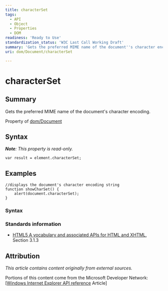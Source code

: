 ```yaml
---
title: characterSet
tags:
  - API
  - Object
  - Properties
  - DOM
readiness: 'Ready to Use'
standardization_status: 'W3C Last Call Working Draft'
summary: 'Gets the preferred MIME name of the document''s character encoding.'
uri: dom/Document/characterSet

---
```

# characterSet

## Summary

Gets the preferred MIME name of the document's character encoding.

<span data-meta="applies_to" data-type="key">Property of <span data-type="value">[dom/Document](/dom/Document)</span></span>

## Syntax

***Note**: This property is read-only.*

``` {.js}
var result = element.characterSet;
```

## Examples

``` {.js}
//displays the document's character encoding string
function showCharSet() {
    alert(document.characterSet);
}
```

### Syntax

### Standards information

-   [HTML5 A vocabulary and associated APIs for HTML and XHTML](http://go.microsoft.com/fwlink/p/?linkid=221374), Section 3.1.3

## Attribution

*This article contains content originally from external sources.*

Portions of this content come from the Microsoft Developer Network: [[Windows Internet Explorer API reference](http://msdn.microsoft.com/en-us/library/ie/hh828809%28v=vs.85%29.aspx) Article]

